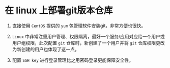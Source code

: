 # 在 linux 上部署git版本仓库

1. 直接使用 `CentOS` 提供的 `yum` 包管理软件安装git，非常方便也很快。

2. `Linux` 中非常注重用户管理、权限隔离，最好一个服务/应用对应给一个用户或用户组权限，此次配置 `git` 仓库时，新创建了一个用户并将 `git` 仓库权限更改为新创建的用户也体现了这一点。 

3. 配置 `SSH key` 进行登录管理比之用密码登录更能保障安全性。
